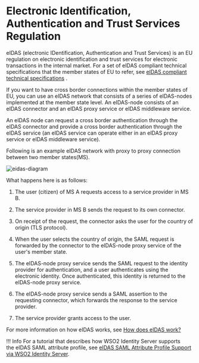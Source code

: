 # Electronic Identification, Authentication and Trust Services Regulation

eIDAS (electronic IDentification, Authentication and Trust Services) is
an EU regulation on electronic identification and trust services for
electronic transactions in the internal market. For a set of eIDAS
compliant technical specifications that the member states of EU to
refer, see [eIDAS compliant technical
specifications](https://ec.europa.eu/cefdigital/wiki/display/CEFDIGITAL/2016/12/16/eIDAS+Technical+Specifications+v.+1.1)
.

If you want to have cross border connections within the member states of
EU, you can use an eIDAS network that consists of a series of
eIDAS-nodes implemented at the member state level. An eIDAS-node
consists of an eIDAS connector and an eIDAS proxy service or eIDAS
middleware service.

An eIDAS node can request a cross border authentication through the
eIDAS connector and provide a cross border authentication through the
eIDAS service (an eIDAS service can operate either in an eIDAS proxy
service or eIDAS middleware service).

Following is an example eIDAS network with proxy to proxy connection
between two member states(MS).

![eidas-diagram](../../assets/img/compliance/eidas-diagram.png)
  
What happens here is as follows:

1.  The user (citizen) of MS A requests access to a service provider in
    MS B.

2.  The service provider in MS B sends the request to its own connector.

3.  On receipt of the request, the connector asks the user for the
    country of origin (TLS protocol).

4.  When the user selects the country of origin, the SAML request is
    forwarded by the connector to the eIDAS-node proxy service of the
    user's member state.

5.  The eIDAS-node proxy service sends the SAML request to the identity
    provider for authentication, and a user authenticates using the
    electronic identity. Once authenticated, this identity is returned
    to the eIDAS-node proxy service.

6.  The eIDAS-node proxy service sends a SAML assertion to the
    requesting connector, which forwards the response to the service
    provider.

7.  The service provider grants access to the user.

For more information on how eIDAS works, see [How does eIDAS
work?](https://ec.europa.eu/cefdigital/wiki/pages/viewpage.action?pageId=82773030)

!!! Info
	  For a tutorial that describes how WSO2 Identity Server supports
	  the eIDAS SAML attribute profile, see [eIDAS SAML Attribute Profile Support via WSO2 Identity Server](../../eidas-saml-attribute-profile-support-via-wso2-identity-server).